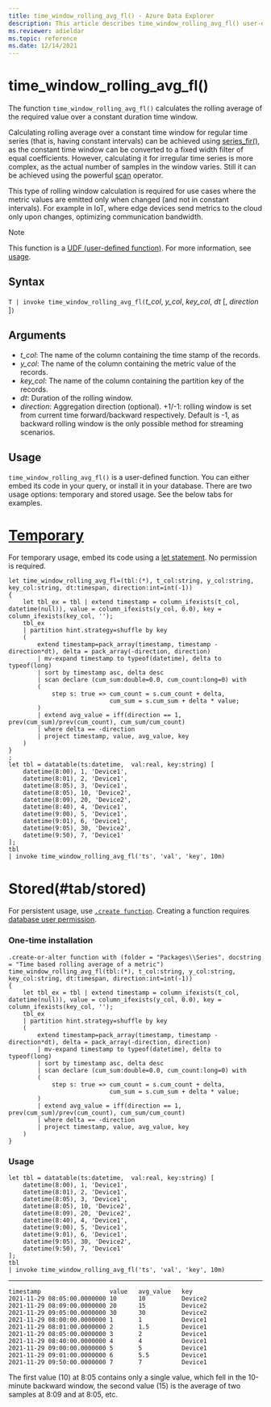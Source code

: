 ```yaml
---
title: time_window_rolling_avg_fl() - Azure Data Explorer
description: This article describes time_window_rolling_avg_fl() user-defined function in Azure Data Explorer.
ms.reviewer: adieldar
ms.topic: reference
ms.date: 12/14/2021
---
```

# time_window_rolling_avg_fl()

The function `time_window_rolling_avg_fl()` calculates the rolling average of the required value over a constant duration time window.

Calculating rolling average over a constant time window for regular time series (that is, having constant intervals) can be achieved using [series_fir()](../query/series-firfunction.md), as the constant time window can be converted to a fixed width filter of equal coefficients. However, calculating it for irregular time series is more complex, as the actual number of samples in the window varies. Still it can be achieved using the powerful [scan](../query/scan-operator.md) operator.

This type of rolling window calculation is required for use cases where the metric values are emitted only when changed (and not in constant intervals). For example in IoT, where edge devices send metrics to the cloud only upon changes, optimizing communication bandwidth.

> [!NOTE]
> This function is a [UDF (user-defined function)](../query/functions/user-defined-functions.md). For more information, see [usage](#usage).

## Syntax

`T | invoke time_window_rolling_avg_fl(`*t_col*, *y_col*, *key_col*, *dt* [, *direction* ]`)`
  
## Arguments

* *t_col*: The name of the column containing the time stamp of the records.
* *y_col*: The name of the column containing the metric value of the records.
* *key_col*: The name of the column containing the partition key of the records.
* *dt*: Duration of the rolling window.
* *direction*: Aggregation direction (optional). +1/-1: rolling window is set from current time forward/backward respectively. Default is -1, as backward rolling window is the only possible method for streaming scenarios.

## Usage

`time_window_rolling_avg_fl()` is a user-defined function. You can either embed its code in your query, or install it in your database. There are two usage options: temporary and stored usage. See the below tabs for examples.

# [Temporary](#tab/temporary)

For temporary usage, embed its code using a [let statement](../query/letstatement.md). No permission is required.

<!-- csl: https://help.kusto.windows.net/Samples -->
```kusto
let time_window_rolling_avg_fl=(tbl:(*), t_col:string, y_col:string, key_col:string, dt:timespan, direction:int=int(-1))
{
    let tbl_ex = tbl | extend timestamp = column_ifexists(t_col, datetime(null)), value = column_ifexists(y_col, 0.0), key = column_ifexists(key_col, '');
    tbl_ex 
    | partition hint.strategy=shuffle by key 
    (
        extend timestamp=pack_array(timestamp, timestamp - direction*dt), delta = pack_array(-direction, direction)
        | mv-expand timestamp to typeof(datetime), delta to typeof(long)
        | sort by timestamp asc, delta desc    
        | scan declare (cum_sum:double=0.0, cum_count:long=0) with 
        (
            step s: true => cum_count = s.cum_count + delta, 
                            cum_sum = s.cum_sum + delta * value; 
        )
        | extend avg_value = iff(direction == 1, prev(cum_sum)/prev(cum_count), cum_sum/cum_count)
        | where delta == -direction 
        | project timestamp, value, avg_value, key
    )
}
;
let tbl = datatable(ts:datetime,  val:real, key:string) [
    datetime(8:00), 1, 'Device1',
    datetime(8:01), 2, 'Device1',
    datetime(8:05), 3, 'Device1',
    datetime(8:05), 10, 'Device2',
    datetime(8:09), 20, 'Device2',
    datetime(8:40), 4, 'Device1',
    datetime(9:00), 5, 'Device1',
    datetime(9:01), 6, 'Device1',
    datetime(9:05), 30, 'Device2',
    datetime(9:50), 7, 'Device1'
];
tbl
| invoke time_window_rolling_avg_fl('ts', 'val', 'key', 10m)
```

# Stored(#tab/stored)

For persistent usage, use [`.create function`](../management/create-function.md). Creating a function requires [database user permission](../management/access-control/role-based-authorization.md).

### One-time installation

<!-- csl: https://help.kusto.windows.net/Samples -->
```kusto
.create-or-alter function with (folder = "Packages\\Series", docstring = "Time based rolling average of a metric")
time_window_rolling_avg_fl(tbl:(*), t_col:string, y_col:string, key_col:string, dt:timespan, direction:int=int(-1))
{
    let tbl_ex = tbl | extend timestamp = column_ifexists(t_col, datetime(null)), value = column_ifexists(y_col, 0.0), key = column_ifexists(key_col, '');
    tbl_ex 
    | partition hint.strategy=shuffle by key 
    (
        extend timestamp=pack_array(timestamp, timestamp - direction*dt), delta = pack_array(-direction, direction)
        | mv-expand timestamp to typeof(datetime), delta to typeof(long)
        | sort by timestamp asc, delta desc    
        | scan declare (cum_sum:double=0.0, cum_count:long=0) with 
        (
            step s: true => cum_count = s.cum_count + delta, 
                            cum_sum = s.cum_sum + delta * value; 
        )
        | extend avg_value = iff(direction == 1, prev(cum_sum)/prev(cum_count), cum_sum/cum_count)
        | where delta == -direction 
        | project timestamp, value, avg_value, key
    )
}
```

### Usage

<!-- csl: https://help.kusto.windows.net/Samples -->
```kusto
let tbl = datatable(ts:datetime,  val:real, key:string) [
    datetime(8:00), 1, 'Device1',
    datetime(8:01), 2, 'Device1',
    datetime(8:05), 3, 'Device1',
    datetime(8:05), 10, 'Device2',
    datetime(8:09), 20, 'Device2',
    datetime(8:40), 4, 'Device1',
    datetime(9:00), 5, 'Device1',
    datetime(9:01), 6, 'Device1',
    datetime(9:05), 30, 'Device2',
    datetime(9:50), 7, 'Device1'
];
tbl
| invoke time_window_rolling_avg_fl('ts', 'val', 'key', 10m)
```

---

```kusto
timestamp	                value	avg_value	key
2021-11-29 08:05:00.0000000	10	    10	        Device2
2021-11-29 08:09:00.0000000	20    	15        	Device2
2021-11-29 09:05:00.0000000	30	    30        	Device2
2021-11-29 08:00:00.0000000	1	    1	        Device1
2021-11-29 08:01:00.0000000	2	    1.5        	Device1
2021-11-29 08:05:00.0000000	3	    2        	Device1
2021-11-29 08:40:00.0000000	4	    4        	Device1
2021-11-29 09:00:00.0000000	5	    5        	Device1
2021-11-29 09:01:00.0000000	6	    5.5	        Device1
2021-11-29 09:50:00.0000000	7	    7	        Device1
```

The first value (10) at 8:05 contains only a single value, which fell in the 10-minute backward window, the second value (15) is the average of two samples at 8:09 and at 8:05, etc.
